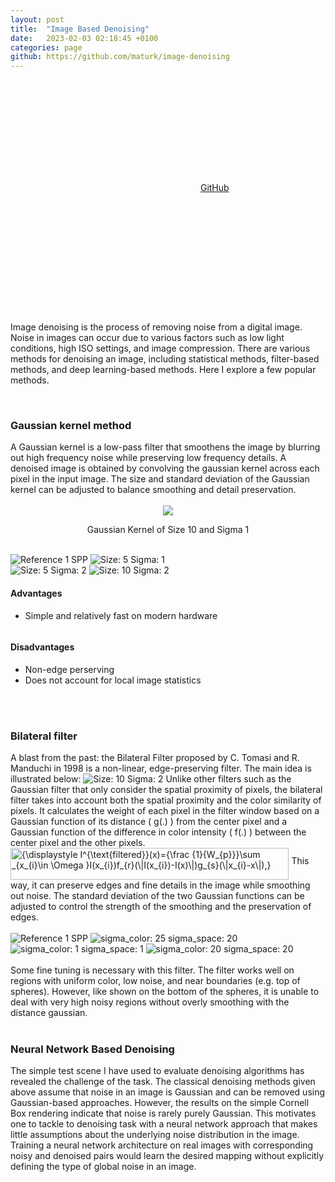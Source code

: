 ```yaml
---
layout: post
title:  "Image Based Denoising"
date:   2023-02-03 02:18:45 +0100
categories: page
github: https://github.com/maturk/image-denoising
---
```

<link href="{{ site.baseurl }}/assets/css/twentytwenty.css" rel="stylesheet" type="text/css" />
<script src="https://ajax.googleapis.com/ajax/libs/jquery/3.6.1/jquery.min.js"></script>
<script src="https://maxcdn.bootstrapcdn.com/bootstrap/3.4.1/js/bootstrap.min.js"></script>
 <link rel="stylesheet" href="/assets/css/styles.css">
<div style="margin-top: 2em"></div>
  <div class="row">
  <div class = "column">
    <p class="project-links">
        <svg class="svg-icon grey"><use xlink:href="{{ '/assets/minima-social-icons.svg#github' | relative_url }}"></use></svg>
        <a href="{{ page.github }}" target="_blank">GitHub</a>
    </p> 
    </div>
    <div class = "column">
    <p class="project-links">
        <svg class="svg-icon grey"><use xlink:href="{{ '/assets/minima-social-icons.svg#pdf' | relative_url }}"></use></svg>
    </p> 
    </div>
    <p>Image denoising is the process of removing noise from a digital image. Noise in images can occur due to various factors such as low light conditions, high ISO settings, and image compression. There are various methods for denoising an image, including statistical methods, filter-based methods, and deep learning-based methods. Here I explore a few popular methods.
    </p>
    <br>
    <h3> Gaussian kernel method </h3>
    A Gaussian kernel is a low-pass filter that smoothens the image by blurring out high frequency noise while preserving low frequency details. A denoised image is obtained by convolving the gaussian kernel across each pixel in the input image. The size and standard deviation of the Gaussian kernel can be adjusted to balance smoothing and detail preservation.
    <br><br>    
    <div style="text-align:center;  ">
        <img src="{{ site.baseurl }}/assets/images/denoising/gaussian-blur/gaussian.png" >
        <p class = "cen">Gaussian Kernel of Size 10 and Sigma 1 </p>
    </div>
    <br>
    <div class = "row">
    <div class = "column">
        <div class="twentytwenty-container" >
            <img src="{{ site.baseurl }}/assets/images/denoising/cbox.png" alt="Reference 1 SPP" class="img-responsive%;" >
            <img src="{{ site.baseurl }}/assets/images/denoising/gaussian-blur/out_5_1.png" alt="Size: 5 Sigma: 1" class="img-responsive%;">
        </div>
    </div>
     <div class = "column">
        <div class="twentytwenty-container">
        <img src="{{ site.baseurl }}/assets/images/denoising/gaussian-blur/out_5_2.png" alt="Size: 5 Sigma: 2" class="img-responsive%;">
        <img src="{{ site.baseurl }}/assets/images/denoising/gaussian-blur/out_10_2.png" alt="Size: 10 Sigma: 2" class="img-responsive%;">        </div>
    </div>
    <div class = "column">
    <h4>Advantages</h4>
    <ul>
        <li>Simple and relatively fast on modern hardware</li>
    </ul>
    </div>
    <div class = "column">
    <h4>Disadvantages</h4>
    <ul>
        <li>Non-edge perserving</li>
        <li>Does not account for local image statistics</li>
    </ul>
    </div>
    <br><br>
    <h3> Bilateral filter </h3>
    A blast from the past: the Bilateral Filter proposed by C. Tomasi and R. Manduchi in 1998 is a non-linear, edge-preserving filter. The main idea is illustrated below:
    <img src="{{ site.baseurl }}/assets/images/denoising/bilateral/screenshot_bilateral.png" alt="Size: 10 Sigma: 2" class="img-responsive%;">
    Unlike other filters such as the Gaussian filter that only consider the spatial proximity of pixels, the bilateral filter takes into account both the spatial proximity and the color similarity of pixels. It calculates the weight of each pixel in the filter window based on a Gaussian function of its distance ( g(.) ) from the center pixel and a Gaussian function of the difference in color intensity ( f(.) ) between the center pixel and the other pixels. 
    <img src="https://wikimedia.org/api/rest_v1/media/math/render/svg/2765ae591a57896fe5e802ed797ad87a99a77887" class="mwe-math-fallback-image-inline" aria-hidden="true" style="vertical-align: -3.338ex; width:58.286ex; height:6.676ex;" alt="{\displaystyle I^{\text{filtered}}(x)={\frac {1}{W_{p}}}\sum _{x_{i}\in \Omega }I(x_{i})f_{r}(\|I(x_{i})-I(x)\|)g_{s}(\|x_{i}-x\|),}" style="display:block; margin-left:auto; margin-right:auto">
    This way, it can preserve edges and fine details in the image while smoothing out noise. The standard deviation of the two Gaussian functions can be adjusted to control the strength of the smoothing and the preservation of edges.
    <br><br>
     <div class="twentytwenty-container">
        <img src="{{ site.baseurl }}/assets/images/denoising/cbox.png" alt="Reference 1 SPP" class="img-responsive%;" >
        <img src="{{ site.baseurl }}/assets/images/denoising/bilateral/out_5_25_20.png" alt="sigma_color: 25 sigma_space: 20" class="img-responsive%;">  
        <img src="{{ site.baseurl }}/assets/images/denoising/bilateral/out_5_1_1.png" alt="sigma_color: 1 sigma_space: 1" class="img-responsive%;">
        <img src="{{ site.baseurl }}/assets/images/denoising/bilateral/out_5_20_20.png" alt="sigma_color: 20 sigma_space: 20" class="img-responsive%;">     
    </div>
    <br>
    Some fine tuning is necessary with this filter. The filter works well on regions with uniform color, low noise, and near boundaries (e.g. top of spheres). However, like shown on the bottom of the spheres, it is unable to deal with very high noisy regions without overly smoothing with the distance gaussian.
    <br><br>
    <h3>Neural Network Based Denoising</h3>
    <p>The simple test scene I have used to evaluate denoising algorithms has revealed the challenge of the task. The classical denoising methods given above assume that noise in an image is Gaussian and can be removed using Gaussian-based approaches. However, the results on the simple Cornell Box rendering indicate that noise is rarely purely Gaussian. This motivates one to tackle to denoising task with a neural network approach that makes little assumptions about the underlying noise distribution in the image. Training a neural network architecture on real images with corresponding noisy and denoised pairs would learn the desired mapping without explicitly defining the type of global noise in an image. </p>
    
<script src="https://ajax.googleapis.com/ajax/libs/jquery/1.11.0/jquery.min.js"></script>
<script src="{{ site.baseurl }}/assets/jquery.twentytwenty.js"></script>
<script src="{{ site.baseurl }}/assets/bootstrap.min.js"></script>
<script src="{{ site.baseurl }}/assets/jquery.event.move.js"></script>
<script>
$(window).load(function(){$(".twentytwenty-container").twentytwenty({default_offset_pct: 0.5});});
</script>